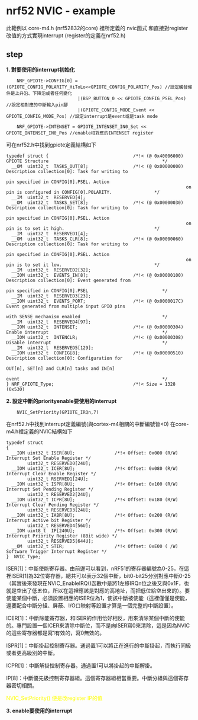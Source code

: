 # nrf52 NVIC - example

此範例以 core-m4.h (nrf52832的core) 裡所定義的 nvic函式 和直接對register改值的方式實現interrupt (register的定義在nrf52.h)

## step
 
**1. 對要使用的interrupt初始化**
```
    NRF_GPIOTE->CONFIG[0] = (GPIOTE_CONFIG_POLARITY_HiToLo<<GPIOTE_CONFIG_POLARITY_Pos) //設定觸發條件是上升沿、下降沿或者任何變化  
                           |(BSP_BUTTON_0 << GPIOTE_CONFIG_PSEL_Pos) //設定相對應的中斷輸入pin腳
                           |(GPIOTE_CONFIG_MODE_Event << GPIOTE_CONFIG_MODE_Pos) //設定interrupt是event或是task mode
                            
    NRF_GPIOTE->INTENSET = GPIOTE_INTENSET_IN0_Set << GPIOTE_INTENSET_IN0_Pos //enable相對應的INTENSET register
```  
 可在nrf52.h中找到gpiote定義結構如下
```
typedef struct {                                /*!< (@ 0x40006000) GPIOTE Structure                                           */
  __OM  uint32_t  TASKS_OUT[8];                 /*!< (@ 0x00000000) Description collection[0]: Task for writing to
                                                                    pin specified in CONFIG[0].PSEL. Action
                                                                    on pin is configured in CONFIG[0].POLARITY.                */
  __IM  uint32_t  RESERVED[4];
  __OM  uint32_t  TASKS_SET[8];                 /*!< (@ 0x00000030) Description collection[0]: Task for writing to
                                                                    pin specified in CONFIG[0].PSEL. Action
                                                                    on pin is to set it high.                                  */
  __IM  uint32_t  RESERVED1[4];
  __OM  uint32_t  TASKS_CLR[8];                 /*!< (@ 0x00000060) Description collection[0]: Task for writing to
                                                                    pin specified in CONFIG[0].PSEL. Action
                                                                    on pin is to set it low.                                   */
  __IM  uint32_t  RESERVED2[32];
  __IOM uint32_t  EVENTS_IN[8];                 /*!< (@ 0x00000100) Description collection[0]: Event generated from
                                                                    pin specified in CONFIG[0].PSEL                            */
  __IM  uint32_t  RESERVED3[23];
  __IOM uint32_t  EVENTS_PORT;                  /*!< (@ 0x0000017C) Event generated from multiple input GPIO pins
                                                                    with SENSE mechanism enabled                               */
  __IM  uint32_t  RESERVED4[97];
  __IOM uint32_t  INTENSET;                     /*!< (@ 0x00000304) Enable interrupt                                           */
  __IOM uint32_t  INTENCLR;                     /*!< (@ 0x00000308) Disable interrupt                                          */
  __IM  uint32_t  RESERVED5[129];
  __IOM uint32_t  CONFIG[8];                    /*!< (@ 0x00000510) Description collection[0]: Configuration for
                                                                    OUT[n], SET[n] and CLR[n] tasks and IN[n]
                                                                    event                                                      */
} NRF_GPIOTE_Type;                              /*!< Size = 1328 (0x530)  
```

 **2. 設定中斷的priorityenable要使用的interrupt**
 ```
     NVIC_SetPriority(GPIOTE_IRQn,7)
 ```
   在nrf52.h中找到interrupt定義編號(與cortex-m4相關的中斷編號皆<0)
   在core-m4.h裡定義的NVIC結構如下
 
```
typedef struct
{
  __IOM uint32_t ISER[8U];               /*!< Offset: 0x000 (R/W)  Interrupt Set Enable Register */
        uint32_t RESERVED0[24U];
  __IOM uint32_t ICER[8U];               /*!< Offset: 0x080 (R/W)  Interrupt Clear Enable Register */
        uint32_t RSERVED1[24U];
  __IOM uint32_t ISPR[8U];               /*!< Offset: 0x100 (R/W)  Interrupt Set Pending Register */
        uint32_t RESERVED2[24U];
  __IOM uint32_t ICPR[8U];               /*!< Offset: 0x180 (R/W)  Interrupt Clear Pending Register */
        uint32_t RESERVED3[24U];
  __IOM uint32_t IABR[8U];               /*!< Offset: 0x200 (R/W)  Interrupt Active bit Register */
        uint32_t RESERVED4[56U];
  __IOM uint8_t  IP[240U];               /*!< Offset: 0x300 (R/W)  Interrupt Priority Register (8Bit wide) */
        uint32_t RESERVED5[644U];
  __OM  uint32_t STIR;                   /*!< Offset: 0xE00 ( /W)  Software Trigger Interrupt Register */
}  NVIC_Type;
```
ISER[1]：中斷使能寄存器。由前邊可以看到，nRF51的寄存器編號為0-25，在這裡ISER[1]為32位寄存器，總共可以表示32個中斷，bit0-bit25分別對應中斷0-25（其實後來發現在NVIC_EnableIRQ()函數中是將1左移IRQn位之後又與0x1F，也就是空出了低五位，所以在這裡應該是對應的高地址，而把低位給空出來的）。要使能某個中斷，必須設置相應的ISER位為1，使該中斷被使能（這裡僅僅是使能，還要配合中斷分組、屏蔽、I/O口映射等設置才算是一個完整的中斷設置）。

ICER[1]：中斷除能寄存器，和ISER的作用恰好相反，用來清除某個中斷的使能的。專門設置一個ICER來清除中斷位，而不是向ISER寫0來清除，這是因為NVIC的這些寄存器都是寫1有效的，寫0無效的。

ISPR[1]：中斷掛起控制寄存器。通過置1可以將正在進行的中斷掛起，而執行同級或者更高級別的中斷。

ICPR[1]：中斷解掛控制寄存器。通過置1可以將掛起的中斷解掛。

IP[8]：中斷優先級控制寄存器組。這個寄存器組相當重要。中斷分組與這個寄存器密切相關。

<font color = yellow>NVIC_SetPriority() 便是改register IP的值</font>

 **3. enable要使用的interrupt**

